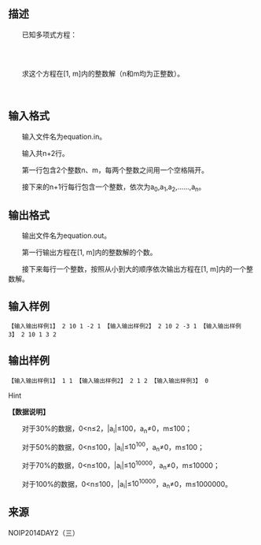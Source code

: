 ## 描述

<p class="MsoNormal" style="text-indent:21.0pt;"> 已知多项式方程：<span></span> </p> <p class="MsoNormal" style="text-indent:21.0pt;"> <img src="/JudgeOnline/upload/image/20170728/20170728224306_94682.png" alt="" /> </p> <p class="MsoNormal" style="text-indent:21.0pt;"> <br /> </p> <p class="MsoNormal" style="text-indent:21.0pt;"> 求这个方程在<span>[1, m]</span>内的整数解（<span>n</span>和<span>m</span>均为正整数）。<span></span> </p> <p> <br /> </p>

## 输入格式

<p class="MsoNormal" style="text-indent:21.0pt;"> 输入文件名为<span>equation.in</span>。<span></span> </p> <p class="MsoNormal" style="text-indent:21.0pt;"> 输入共<span>n+2</span>行。<span></span> </p> <p class="MsoNormal" style="text-indent:21.0pt;"> 第一行包含<span>2</span>个整数<span>n</span>、<span>m</span>，每两个整数之间用一个空格隔开。<span></span> </p> <p class="MsoNormal" style="text-indent:21.0pt;"> 接下来的<span>n+1</span>行每行包含一个整数，依次为a<sub>0</sub>,a<sub>1</sub>,a<sub>2</sub>,……,a<sub>n</sub>。 </p>

## 输出格式

<p class="MsoNormal" style="text-indent:21.0pt;"> 输出文件名为<span>equation.out</span>。<span></span> </p> <p class="MsoNormal" style="text-indent:21.0pt;"> 第一行输出方程在<span>[1, m]</span>内的整数解的个数。<span></span> </p> <p class="MsoNormal" style="text-indent:21.0pt;"> 接下来每行一个整数，按照从小到大的顺序依次输出方程在<span>[1, m]</span>内的一个整数解。<span></span> </p>

## 输入样例

```plaintext
【输入输出样例1】 2 10 1 -2 1 【输入输出样例2】 2 10 2 -3 1 【输入输出样例3】 2 10 1 3 2 
```

## 输出样例

```plaintext
【输入输出样例1】 1 1 【输入输出样例2】 2 1 2 【输入输出样例3】 0
```

Hint

<p class="MsoNormal"> <b>【数据说明】<span></span></b> </p> <p class="MsoNormal" style="text-indent:21.0pt;"> 对于<span>30%</span>的数据，<span>0<</span>n≤2，|a<sub>i</sub>|≤<span>100</span>，a<sub>n</sub>≠<span>0</span>，<span>m</span>≤100；<span></span> </p> <p class="MsoNormal" style="text-indent:21.0pt;"> 对于<span>50%</span>的数据，<span>0<</span>n≤100，|a<sub>i</sub>|≤<span>10<sup>100</sup></span>，a<sub>n</sub>≠<span>0</span>，m≤100；<span></span> </p> <p class="MsoNormal" style="text-indent:21.0pt;"> 对于<span>70%</span>的数据，<span>0<</span>n≤100，|a<sub>i</sub>|≤<span>10<sup>10000</sup></span>，a<sub>n</sub>≠<span>0</span>，m≤10000；<span></span> </p> <p class="MsoNormal" style="text-indent:21.0pt;"> 对于<span>100%</span>的数据，<span>0<</span>n≤100，|a<sub>i</sub>|≤<span>10<sup>10000</sup></span>，a<sub>n</sub>≠<span>0</span>，m≤1000000。<span></span> </p>

## 来源

NOIP2014DAY2（三）

